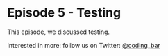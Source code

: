# Episode 5 - Testing
This episode, we discussed testing.



Interested in more: follow us on Twitter: [@coding_bar](https://twitter.com/coding_bar) 
